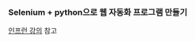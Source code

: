 ### Selenium + python으로 웹 자동화 프로그램 만들기
[인프런 강의](https://www.inflearn.com/course/%EC%9B%B9%EC%9E%90%EB%8F%99%ED%99%94-%ED%8C%8C%EC%9D%B4%EC%8D%AC-%EC%85%80%EB%A0%88%EB%8B%88%EC%9B%80#) 참고
